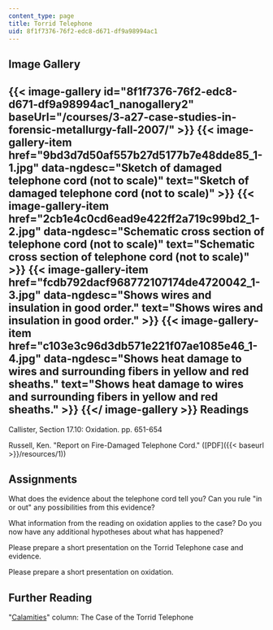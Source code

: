 ```yaml
---
content_type: page
title: Torrid Telephone
uid: 8f1f7376-76f2-edc8-d671-df9a98994ac1
---
```


Image Gallery
-------------
{{< image-gallery id="8f1f7376-76f2-edc8-d671-df9a98994ac1_nanogallery2" baseUrl="/courses/3-a27-case-studies-in-forensic-metallurgy-fall-2007/" >}}
{{< image-gallery-item href="9bd3d7d50af557b27d5177b7e48dde85_1-1.jpg" data-ngdesc="Sketch of damaged telephone cord (not to scale)" text="Sketch of damaged telephone cord (not to scale)" >}}
{{< image-gallery-item href="2cb1e4c0cd6ead9e422ff2a719c99bd2_1-2.jpg" data-ngdesc="Schematic cross section of telephone cord (not to scale)" text="Schematic cross section of telephone cord (not to scale)" >}}
{{< image-gallery-item href="fcdb792dacf968772107174de4720042_1-3.jpg" data-ngdesc="Shows wires and insulation in good order." text="Shows wires and insulation in good order." >}}
{{< image-gallery-item href="c103e3c96d3db571e221f07ae1085e46_1-4.jpg" data-ngdesc="Shows heat damage to wires and surrounding fibers in yellow and red sheaths." text="Shows heat damage to wires and surrounding fibers in yellow and red sheaths." >}}
{{</ image-gallery >}}
Readings
--------

Callister, Section 17.10: Oxidation. pp. 651-654

Russell, Ken. "Report on Fire-Damaged Telephone Cord." ([PDF]({{< baseurl >}}/resources/1))

Assignments
-----------

What does the evidence about the telephone cord tell you? Can you rule "in or out" any possibilities from this evidence?

What information from the reading on oxidation applies to the case? Do you now have any additional hypotheses about what has happened?

Please prepare a short presentation on the Torrid Telephone case and evidence.

Please prepare a short presentation on oxidation.

Further Reading
---------------

"[Calamities](http://www.designnews.com/article/ca286845.html)" column: The Case of the Torrid Telephone